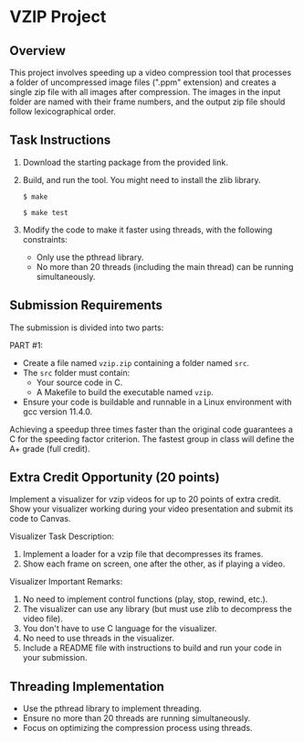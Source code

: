 VZIP Project
============

Overview
--------
This project involves speeding up a video compression tool that processes a folder of uncompressed image files (".ppm" extension) and creates a single zip file with all images after compression. The images in the input folder are named with their frame numbers, and the output zip file should follow lexicographical order.

Task Instructions
-----------------
1. Download the starting package from the provided link.
2. Build, and run the tool. You might need to install the zlib library.
    ```
    $ make
    ```
    
    ```
    $ make test
    ```
3. Modify the code to make it faster using threads, with the following constraints:
    - Only use the pthread library.
    - No more than 20 threads (including the main thread) can be running simultaneously.

Submission Requirements
------------------------
The submission is divided into two parts:

PART #1:
- Create a file named `vzip.zip` containing a folder named `src`.
- The `src` folder must contain:
    - Your source code in C.
    - A Makefile to build the executable named `vzip`.
- Ensure your code is buildable and runnable in a Linux environment with gcc version 11.4.0.

Achieving a speedup three times faster than the original code guarantees a C for the speeding factor criterion. The fastest group in class will define the A+ grade (full credit).


Extra Credit Opportunity (20 points)
-------------------------------------
Implement a visualizer for vzip videos for up to 20 points of extra credit. Show your visualizer working during your video presentation and submit its code to Canvas.

Visualizer Task Description:
1. Implement a loader for a vzip file that decompresses its frames.
2. Show each frame on screen, one after the other, as if playing a video.

Visualizer Important Remarks:
1. No need to implement control functions (play, stop, rewind, etc.).
2. The visualizer can use any library (but must use zlib to decompress the video file).
3. You don't have to use C language for the visualizer.
4. No need to use threads in the visualizer.
5. Include a README file with instructions to build and run your code in your submission.

Threading Implementation
-------------------------
- Use the pthread library to implement threading.
- Ensure no more than 20 threads are running simultaneously.
- Focus on optimizing the compression process using threads.

